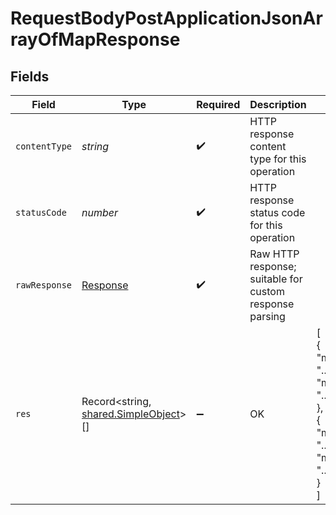 # RequestBodyPostApplicationJsonArrayOfMapResponse


## Fields

| Field                                                                                  | Type                                                                                   | Required                                                                               | Description                                                                            | Example                                                                                |
| -------------------------------------------------------------------------------------- | -------------------------------------------------------------------------------------- | -------------------------------------------------------------------------------------- | -------------------------------------------------------------------------------------- | -------------------------------------------------------------------------------------- |
| `contentType`                                                                          | *string*                                                                               | :heavy_check_mark:                                                                     | HTTP response content type for this operation                                          |                                                                                        |
| `statusCode`                                                                           | *number*                                                                               | :heavy_check_mark:                                                                     | HTTP response status code for this operation                                           |                                                                                        |
| `rawResponse`                                                                          | [Response](https://developer.mozilla.org/en-US/docs/Web/API/Response)                  | :heavy_check_mark:                                                                     | Raw HTTP response; suitable for custom response parsing                                |                                                                                        |
| `res`                                                                                  | Record<string, [shared.SimpleObject](../../../sdk/models/shared/simpleobject.md)>[]    | :heavy_minus_sign:                                                                     | OK                                                                                     | [<br/>{<br/>"mapElem1": "...",<br/>"mapElem2": "..."<br/>},<br/>{<br/>"mapElem1": "...",<br/>"mapElem2": "..."<br/>}<br/>] |